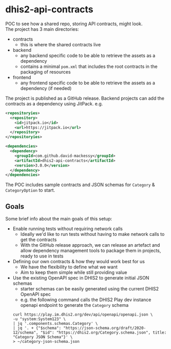 # dhis2-api-contracts

POC to see how a shared repo, storing API contracts, might look.  
The project has 3 main directories: 
- contracts
  - this is where the shared contracts live
- backend
  - any backend specific code to be able to retrieve the assets as a dependency
  - contains a minimal `pom.xml` that includes the root contracts in the packaging of resources
- frontend
  - any frontend specific code to be able to retrieve the assets as a dependency (if needed)

The project is published as a GitHub release. Backend projects can add the contracts as a dependency using JitPack. e.g. 
```xml
<repositoryies>
  <repository>
    <id>jitpack.io</id>
    <url>https://jitpack.io</url>
  </repository>
</repositoryies>

<dependencies>
  <dependency>
    <groupId>com.github.david-mackessy</groupId>
    <artifactId>dhis2-api-contracts</artifactId>
    <version>3.0.0</version>
  </dependency>
</dependencies>

```

The POC includes sample contracts and JSON schemas for `Category` & `CategoryOption` to start.

## Goals
Some brief info about the main goals of this setup: 
- Enable running tests without requiring network calls
  - Ideally we'd like to run tests without having to make network calls to get the contracts
  - With the GitHub release approach, we can release an artefact and allow dependency management tools to package them in projects, ready to use in tests
- Defining our own contracts & how they would work best for us
  - We have the flexibility to define what we want
  - Aim to keep them simple while still providing value
- Use the existing OpenAPI spec in DHIS2 to generate initial JSON schemas
  - starter schemas can be easily generated using the current DHIS2 OpenAPI spec
  - e.g. the following command calls the DHIS2 Play dev instance openapi endpoint to generate the `Category` schema
  ```text
  curl https://play.im.dhis2.org/dev/api/openapi/openapi.json \
  -u "system:System123" \
  | jq '.components.schemas.Category' \
  | jq '. + {"$schema": "https://json-schema.org/draft/2020-12/schema", "$id": "https://dhis2.org/Category.schema.json", title: "Category JSON Schema"}' \
  > ~/category-json-schema.json
  ```